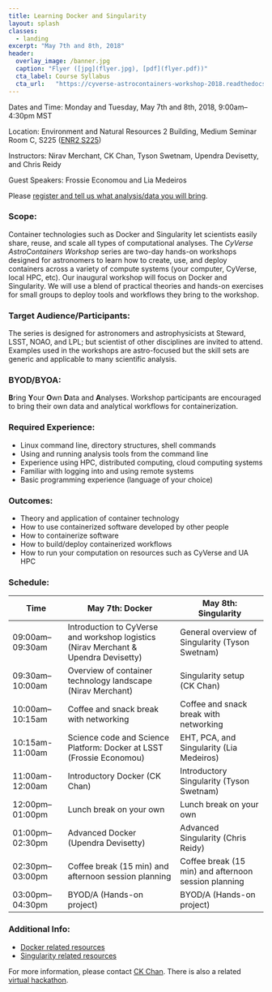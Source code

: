 ```yaml
---
title: Learning Docker and Singularity
layout: splash
classes:
  - landing
excerpt: "May 7th and 8th, 2018"
header:
  overlay_image: /banner.jpg
  caption: "Flyer ([jpg](flyer.jpg), [pdf](flyer.pdf))"
  cta_label: Course Syllabus
  cta_url:   "https://cyverse-astrocontainers-workshop-2018.readthedocs-hosted.com"
---
```


Dates and Time: Monday and Tuesday, May 7th and 8th, 2018, 9:00am–4:30pm MST

Location: Environment and Natural Resources 2 Building, Medium Seminar Room C, S225 ([ENR2 S225](http://www.environment.arizona.edu/ie-meeting-room/medium-seminar-room-c-s225))

Instructors: Nirav Merchant, CK Chan, Tyson Swetnam, Upendra Devisetty, and Chris Reidy

Guest Speakers: Frossie Economou and Lia Medeiros

Please [register and tell us what analysis/data you will bring](https://goo.gl/forms/UaAM4qjJC8fBuUqI3).

### Scope:

Container technologies such as Docker and Singularity let scientists easily share, reuse, and scale all types of computational analyses.  The *CyVerse AstroContainers Workshop* series are two-day hands-on workshops designed for astronomers to learn how to create, use, and deploy containers across a variety of compute systems (your computer, CyVerse, local HPC, etc).  Our inaugural workshop will focus on Docker and Singularity.  We will use a blend of practical theories and hands-on exercises for small groups to deploy tools and workflows they bring to the workshop.

### Target Audience/Participants:

The series is designed for astronomers and astrophysicists at Steward, LSST, NOAO, and LPL; but scientist of other disciplines are invited to attend.  Examples used in the workshops are astro-focused but the skill sets are generic and applicable to many scientific analysis.

### BYOD/BYOA:

**B**ring **Y**our **O**wn **D**ata and **A**nalyses.  Workshop participants are encouraged to bring their own data and analytical workflows for containerization.

### Required Experience:

- Linux command line, directory structures, shell commands
- Using and running analysis tools from the command line
- Experience using HPC, distributed computing, cloud computing systems
- Familiar with logging into and using remote systems
- Basic programming experience (language of your choice)

### Outcomes:

- Theory and application of container technology
- How to use containerized software developed by other people
- How to containerize software
- How to build/deploy containerized workflows
- How to run your computation on resources such as CyVerse and UA HPC

### Schedule:

Time            | May 7th: Docker                                                                     | May 8th: Singularity
--------------- | ----------------------------------------------------------------------------------- | -----------------------------------------------
09:00am–09:30am | Introduction to CyVerse and workshop logistics (Nirav Merchant & Upendra Devisetty) | General overview of Singularity (Tyson Swetnam)
09:30am–10:00am | Overview of container technology landscape (Nirav Merchant)                         | Singularity setup (CK Chan)
10:00am–10:15am | Coffee and snack break with networking                                              | Coffee and snack break with networking
10:15am-11:00am | Science code and Science Platform: Docker at LSST (Frossie Economou)                | EHT, PCA, and Singularity (Lia Medeiros)
11:00am-12:00am | Introductory Docker (CK Chan)                                                       | Introductory Singularity (Tyson Swetnam)
12:00pm–01:00pm | Lunch break on your own                                                             | Lunch break on your own
01:00pm–02:30pm | Advanced Docker (Upendra Devisetty)                                                 | Advanced Singularity (Chris Reidy)
02:30pm–03:00pm | Coffee break (15 min) and afternoon session planning                                | Coffee break (15 min) and afternoon session planning
03:00pm–04:30pm | BYOD/A (Hands-on project)                                                           | BYOD/A (Hands-on project)

### Additional Info:

- [Docker related resources](https://cyverse-container-camp-workshop-2018.readthedocs-hosted.com/en/latest/useful_resources/usefulresources_docker.html)
- [Singularity related resources](https://cyverse-container-camp-workshop-2018.readthedocs-hosted.com/en/latest/useful_resources/usefulresources_singularity.html)

For more information, please contact [CK Chan](mailto:chanc@email.arizona.edu).  There is also a related [virtual hackathon](https://astrocontainers.github.io/2018-04-hackathon).
